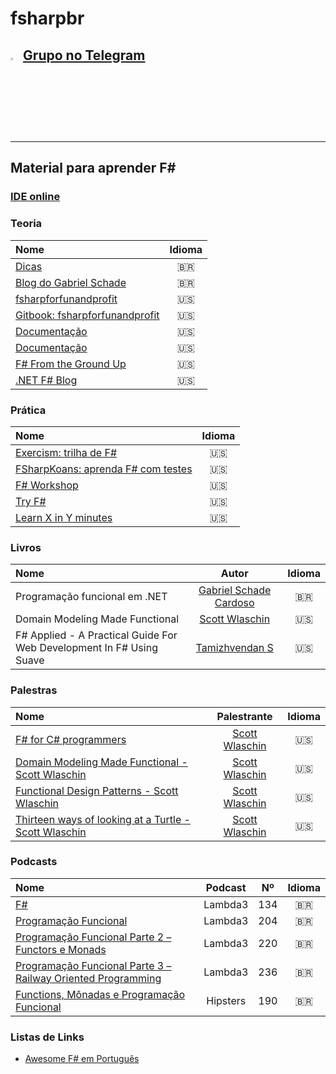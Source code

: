 # fsharpbr
<p align="center">
<h2>
<img src="https://upload.wikimedia.org/wikipedia/commons/thumb/8/82/Telegram_logo.svg/512px-Telegram_logo.svg.png" width="3%" />
<a href="https://t.me/fsharpbr">Grupo no Telegram</a>
</h2>
</p>

<hr>

## Material para aprender F#

### [IDE online](https://sharplab.io/#v2:DYLgZgzgNALiBOBXAdlAJiA1AHwA7wEtkYxkACAIkB4NwEH2Kg==)

### Teoria
| Nome  | Idioma | 
|:--    |:--:    |
| [Dicas](https://twitter.com/search?q=%40lucasteles42%20%23fsharp&src=typed_query) | 🇧🇷 | 
| [Blog do Gabriel Schade](https://gabrielschade.github.io/posts-categoria/fsharp) | 🇧🇷 | 
| [fsharpforfunandprofit](http://fsharpforfunandprofit.com/) | 🇺🇸 | 
| [Gitbook: fsharpforfunandprofit](https://swlaschin.gitbooks.io/fsharpforfunandprofit/content/) | 🇺🇸 | 
| [Documentação](https://docs.microsoft.com/en-us/dotnet/fsharp/) | 🇺🇸 | 
| [Documentação](https://docs.microsoft.com/en-us/dotnet/fsharp/) | 🇺🇸 | 
| [F# From the Ground Up](https://www.udemy.com/course/fsharp-from-the-ground-up/) | 🇺🇸 | 
| [.NET F# Blog](https://devblogs.microsoft.com/dotnet/tag/f/) | 🇺🇸 |

### Prática
| Nome  | Idioma | 
|:--    |:--:    |
| [Exercism: trilha de F#](https://exercism.io/my/tracks/fsharp) | 🇺🇸 | 
| [FSharpKoans: aprenda F# com testes](https://github.com/ChrisMarinos/FSharpKoans) | 🇺🇸 |
| [F# Workshop](https://www.fsharpworkshop.com/) | 🇺🇸 | 
| [Try F#](https://try.fsharp.org/) | 🇺🇸 | 
| [Learn X in Y minutes](https://learnxinyminutes.com/docs/fsharp/) | 🇺🇸 | 

### Livros
| Nome  | Autor | Idioma | 
|:--    |:--:    | :--:  | 
| Programação funcional em .NET | [Gabriel Schade Cardoso](https://github.com/gabrielschade) | 🇧🇷 | 
| Domain Modeling Made Functional | [Scott Wlaschin](https://github.com/swlaschin) | 🇺🇸 | 
| F# Applied - A Practical Guide For Web Development In F# Using Suave | [Tamizhvendan S](https://github.com/tamizhvendan) | 🇺🇸 | 

### Palestras
| Nome  | Palestrante | Idioma | 
|:--    |:--:    | :--:  | 
| [F# for C# programmers](https://www.youtube.com/watch?v=KPa8Yw_Navk) | [Scott Wlaschin](https://github.com/swlaschin) | 🇺🇸 | 
| [Domain Modeling Made Functional - Scott Wlaschin](https://www.youtube.com/watch?v=Up7LcbGZFuo) | [Scott Wlaschin](https://github.com/swlaschin) | 🇺🇸 | 
| [Functional Design Patterns - Scott Wlaschin](https://www.youtube.com/watch?v=srQt1NAHYC0) | [Scott Wlaschin](https://github.com/swlaschin) | 🇺🇸 | 
| [Thirteen ways of looking at a Turtle - Scott Wlaschin](https://www.youtube.com/watch?v=AG3KuqDbmhM) | [Scott Wlaschin](https://github.com/swlaschin) | 🇺🇸 |

### Podcasts
| Nome  | Podcast |  Nº |  Idioma | 
|:--    |:--:     | :--:   |  :--:   | 
| [F#](https://www.lambda3.com.br/2019/03/lambda3-podcast-134-fsharp/) | Lambda3 | 134 | 🇧🇷 | 
| [Programação Funcional](https://www.lambda3.com.br/2020/07/lambda3-podcast-204-programacao-funcional/) | Lambda3 | 204 | 🇧🇷 | 
| [Programação Funcional Parte 2 – Functors e Monads](https://www.lambda3.com.br/2020/11/lambda3-podcast-220-functors-e-monads/) | Lambda3 | 220 | 🇧🇷 | 
| [Programação Funcional Parte 3 – Railway Oriented Programming](https://www.lambda3.com.br/2021/02/lambda3-podcast-236-programacao-funcional-parte-3-railway-oriented-programming/) | Lambda3 | 236 | 🇧🇷 | 
| [Functions, Mônadas e Programação Funcional](https://hipsters.tech/functions-monadas-e-programacao-funcional-hipsters-190/) | Hipsters | 190 | 🇧🇷 | 

### Listas de Links
- [Awesome F# em Português](https://github.com/adelarsq/awesome-fsharp-pt)

